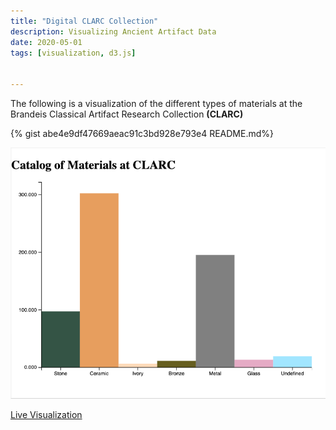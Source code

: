 ```yaml
---
title: "Digital CLARC Collection"
description: Visualizing Ancient Artifact Data
date: 2020-05-01
tags: [visualization, d3.js]


---
```

<p>The following is a visualization of the different types of materials at the Brandeis Classical Artifact Research Collection <b>(CLARC)</b> </p>

{% gist abe4e9df47669aeac91c3bd928e793e4 README.md%}

![graph preview](images/clarc-preview.png)

[Live Visualization](https://bl.ocks.org/sunnyako/abe4e9df47669aeac91c3bd928e793e4)  
